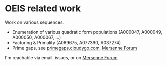 # OEIS related work

Work on various sequences.

* Enumeration of various quadratic form populations (A000047, A000049, A000050, A000067, ...)
* Factoring & Primality (A069675, A077390, A037274)
* Prime gaps, see [primegaps.cloudygo.com](https://primegaps.cloudygo.com/),
  [Mersenne Forum](https://www.mersenneforum.org/forumdisplay.php?f=131)

I'm reachable via email, issues, or on [Mersenne Forum](https://www.mersenneforum.org/member.php?u=15870)
